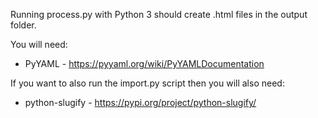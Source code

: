 Running process.py with Python 3 should create .html files in the output folder.

You will need:
* PyYAML - https://pyyaml.org/wiki/PyYAMLDocumentation

If you want to also run the import.py script then you will also need:
* python-slugify - https://pypi.org/project/python-slugify/